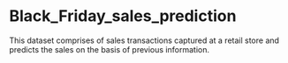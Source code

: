 # Black_Friday_sales_prediction
This dataset comprises of sales transactions captured at a retail store and predicts the sales on the basis of previous information.
